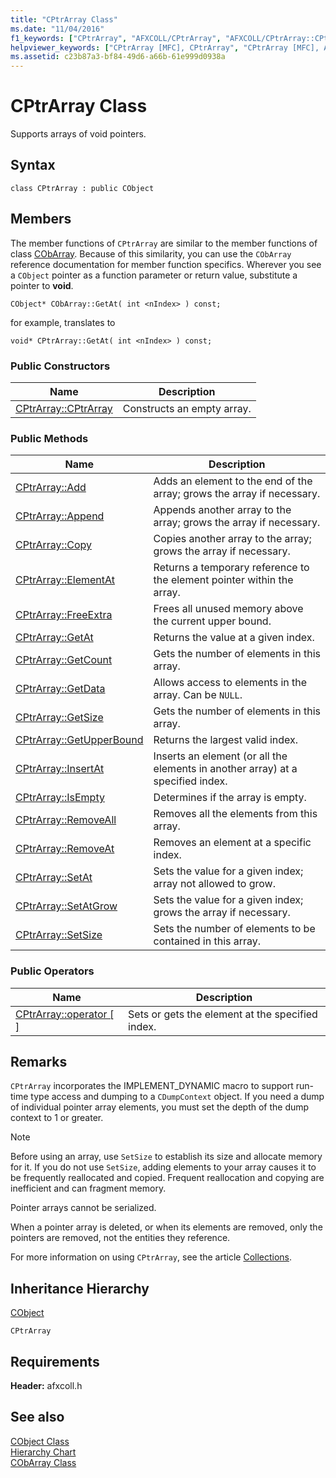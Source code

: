 ```yaml
---
title: "CPtrArray Class"
ms.date: "11/04/2016"
f1_keywords: ["CPtrArray", "AFXCOLL/CPtrArray", "AFXCOLL/CPtrArray::CPtrArray", "AFXCOLL/CPtrArray::Add", "AFXCOLL/CPtrArray::Append", "AFXCOLL/CPtrArray::Copy", "AFXCOLL/CPtrArray::ElementAt", "AFXCOLL/CPtrArray::FreeExtra", "AFXCOLL/CPtrArray::GetAt", "AFXCOLL/CPtrArray::GetCount", "AFXCOLL/CPtrArray::GetData", "AFXCOLL/CPtrArray::GetSize", "AFXCOLL/CPtrArray::GetUpperBound", "AFXCOLL/CPtrArray::InsertAt", "AFXCOLL/CPtrArray::IsEmpty", "AFXCOLL/CPtrArray::RemoveAll", "AFXCOLL/CPtrArray::RemoveAt", "AFXCOLL/CPtrArray::SetAt", "AFXCOLL/CPtrArray::SetAtGrow", "AFXCOLL/CPtrArray::SetSize"]
helpviewer_keywords: ["CPtrArray [MFC], CPtrArray", "CPtrArray [MFC], Add", "CPtrArray [MFC], Append", "CPtrArray [MFC], Copy", "CPtrArray [MFC], ElementAt", "CPtrArray [MFC], FreeExtra", "CPtrArray [MFC], GetAt", "CPtrArray [MFC], GetCount", "CPtrArray [MFC], GetData", "CPtrArray [MFC], GetSize", "CPtrArray [MFC], GetUpperBound", "CPtrArray [MFC], InsertAt", "CPtrArray [MFC], IsEmpty", "CPtrArray [MFC], RemoveAll", "CPtrArray [MFC], RemoveAt", "CPtrArray [MFC], SetAt", "CPtrArray [MFC], SetAtGrow", "CPtrArray [MFC], SetSize"]
ms.assetid: c23b87a3-bf84-49d6-a66b-61e999d0938a
---
```

# CPtrArray Class

Supports arrays of void pointers.

## Syntax

```
class CPtrArray : public CObject
```

## Members

The member functions of `CPtrArray` are similar to the member functions of class [CObArray](../../mfc/reference/cobarray-class.md). Because of this similarity, you can use the `CObArray` reference documentation for member function specifics. Wherever you see a `CObject` pointer as a function parameter or return value, substitute a pointer to **void**.

`CObject* CObArray::GetAt( int <nIndex> ) const;`

for example, translates to

`void* CPtrArray::GetAt( int <nIndex> ) const;`

### Public Constructors

|Name|Description|
|----------|-----------------|
|[CPtrArray::CPtrArray](../../mfc/reference/cobarray-class.md#cobarray)|Constructs an empty array.|

### Public Methods

|Name|Description|
|----------|-----------------|
|[CPtrArray::Add](../../mfc/reference/cobarray-class.md#add)|Adds an element to the end of the array; grows the array if necessary.|
|[CPtrArray::Append](../../mfc/reference/cobarray-class.md#append)|Appends another array to the array; grows the array if necessary.|
|[CPtrArray::Copy](../../mfc/reference/cobarray-class.md#copy)|Copies another array to the array; grows the array if necessary.|
|[CPtrArray::ElementAt](../../mfc/reference/cobarray-class.md#elementat)|Returns a temporary reference to the element pointer within the array.|
|[CPtrArray::FreeExtra](../../mfc/reference/cobarray-class.md#freeextra)|Frees all unused memory above the current upper bound.|
|[CPtrArray::GetAt](../../mfc/reference/cobarray-class.md#getat)|Returns the value at a given index.|
|[CPtrArray::GetCount](../../mfc/reference/cobarray-class.md#getcount)|Gets the number of elements in this array.|
|[CPtrArray::GetData](../../mfc/reference/cobarray-class.md#getdata)|Allows access to elements in the array. Can be `NULL`.|
|[CPtrArray::GetSize](../../mfc/reference/cobarray-class.md#getsize)|Gets the number of elements in this array.|
|[CPtrArray::GetUpperBound](../../mfc/reference/cobarray-class.md#getupperbound)|Returns the largest valid index.|
|[CPtrArray::InsertAt](../../mfc/reference/cobarray-class.md#insertat)|Inserts an element (or all the elements in another array) at a specified index.|
|[CPtrArray::IsEmpty](../../mfc/reference/cobarray-class.md#isempty)|Determines if the array is empty.|
|[CPtrArray::RemoveAll](../../mfc/reference/cobarray-class.md#removeall)|Removes all the elements from this array.|
|[CPtrArray::RemoveAt](../../mfc/reference/cobarray-class.md#removeat)|Removes an element at a specific index.|
|[CPtrArray::SetAt](../../mfc/reference/cobarray-class.md#setat)|Sets the value for a given index; array not allowed to grow.|
|[CPtrArray::SetAtGrow](../../mfc/reference/cobarray-class.md#setatgrow)|Sets the value for a given index; grows the array if necessary.|
|[CPtrArray::SetSize](../../mfc/reference/cobarray-class.md#setsize)|Sets the number of elements to be contained in this array.|

### Public Operators

|Name|Description|
|----------|-----------------|
|[CPtrArray::operator \[ \]](../../mfc/reference/cobarray-class.md#operator_at)|Sets or gets the element at the specified index.|

## Remarks

`CPtrArray` incorporates the IMPLEMENT_DYNAMIC macro to support run-time type access and dumping to a `CDumpContext` object. If you need a dump of individual pointer array elements, you must set the depth of the dump context to 1 or greater.

> [!NOTE]
> Before using an array, use `SetSize` to establish its size and allocate memory for it. If you do not use `SetSize`, adding elements to your array causes it to be frequently reallocated and copied. Frequent reallocation and copying are inefficient and can fragment memory.

Pointer arrays cannot be serialized.

When a pointer array is deleted, or when its elements are removed, only the pointers are removed, not the entities they reference.

For more information on using `CPtrArray`, see the article [Collections](../../mfc/collections.md).

## Inheritance Hierarchy

[CObject](../../mfc/reference/cobject-class.md)

`CPtrArray`

## Requirements

**Header:** afxcoll.h

## See also

[CObject Class](../../mfc/reference/cobject-class.md)<br/>
[Hierarchy Chart](../../mfc/hierarchy-chart.md)<br/>
[CObArray Class](../../mfc/reference/cobarray-class.md)
